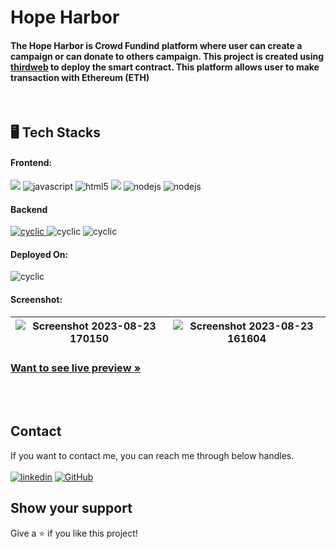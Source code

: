 <h1 align="">Hope Harbor</h1>
<h4 align="">The Hope Harbor is Crowd Fundind platform where user can create a campaign or can donate to others campaign. This project is created using <a href='https://thirdweb.com/'>thirdweb</a> to deploy the smart contract. This platform allows user to make transaction with Ethereum (ETH) </h4>

   
<br />

<h2 align="">🖥️ Tech Stacks</h2>

<h4 align="">Frontend:</h4>

<p align="">
   <img src="https://shields.io/badge/React-27374D?logo=react&style=for-the-badge" >
  <img src="https://img.shields.io/badge/JavaScript-323330?style=for-the-badge&logo=javascript&logoColor=F7DF1E" alt="javascript" />
  <img src="https://img.shields.io/badge/HTML5-E34F26?style=for-the-badge&logo=html5&logoColor=white" alt="html5" />
  <img src = "https://img.shields.io/badge/-CSS3-1572B6?style=for-the-badge&logo=css3&logoColor=white">
  <img src="https://img.shields.io/badge/Tailwind_CSS-27374D?style=for-the-badge&logo=tailwind-css&" alt="nodejs" />
  <img src="https://img.shields.io/badge/Vite-323330?style=for-the-badge&logo=vite" alt="nodejs" />
</p>

<h4 align="">Backend</h4>

<p align="">
 <a href="https://thirdweb.com" ><img src="https://img.shields.io/badge/thirdweb-27374D?style=for-the-badge&logo=web3.js" alt="cyclic" /> </a>
   <img src="https://img.shields.io/badge/Solidity-%23363636.svg?style=for-the-badge&logo=solidity" alt="cyclic" />
   <img src="https://img.shields.io/badge/hardhat-27374D?style=for-the-badge&logo=hardhat" alt="cyclic" />
</p>

<h4 align="">Deployed On:</h4>

<p align="">
  <img src="https://img.shields.io/badge/Netlify-430098?style=for-the-badge&logo=netlify&logoColor=white" alt="cyclic" />
</p>

<h4 align="">Screenshot:</h4>

![Screenshot 2023-08-23 170150](https://github.com/gurrudev/HopeHarbor/assets/80522156/7bd52ea1-ed6a-4109-86ec-30a1f24c5fc0) | ![Screenshot 2023-08-23 161604](https://github.com/gurrudev/HopeHarbor/assets/80522156/ae98695d-4325-4a39-a510-fb8227f7bf89) |
| :---: | :---: | 

<h3 align=""><a href="https://hopeharbor.netlify.app/"><strong>Want to see live preview »</strong></a></h3>


<br />


<br />


## Contact

If you want to contact me, you can reach me through below handles. <br /><br />
[![linkedin](https://img.shields.io/badge/Ashutosh_Pawar-0077B5?style=for-the-badge&logo=linkedin&logoColor=white)](https://www.linkedin.com/in/gurrudev/)
[![GitHub](https://img.shields.io/badge/gurrudev-27374D?style=for-the-badge&logo=Github&logoColor=white)](https://github.com/gurrudev)


## Show your support

Give a ⭐️ if you like this project!
